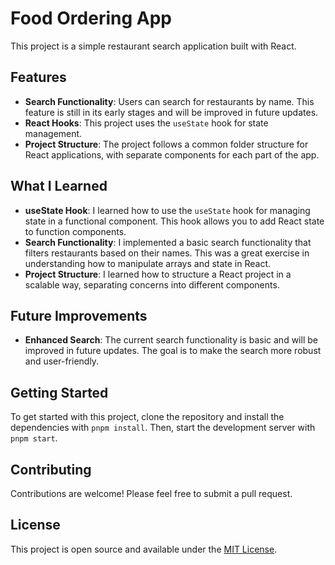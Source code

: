 # Food Ordering App

This project is a simple restaurant search application built with React.

## Features

- **Search Functionality**: Users can search for restaurants by name. This feature is still in its early stages and will be improved in future updates.
- **React Hooks**: This project uses the `useState` hook for state management.
- **Project Structure**: The project follows a common folder structure for React applications, with separate components for each part of the app.

## What I Learned

- **useState Hook**: I learned how to use the `useState` hook for managing state in a functional component. This hook allows you to add React state to function components.
- **Search Functionality**: I implemented a basic search functionality that filters restaurants based on their names. This was a great exercise in understanding how to manipulate arrays and state in React.
- **Project Structure**: I learned how to structure a React project in a scalable way, separating concerns into different components.

## Future Improvements

- **Enhanced Search**: The current search functionality is basic and will be improved in future updates. The goal is to make the search more robust and user-friendly.

## Getting Started

To get started with this project, clone the repository and install the dependencies with `pnpm install`. Then, start the development server with `pnpm start`.

## Contributing

Contributions are welcome! Please feel free to submit a pull request.

## License

This project is open source and available under the [MIT License](LICENSE).